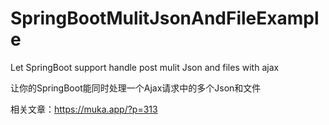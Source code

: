 # SpringBootMulitJsonAndFileExample
Let SpringBoot support handle post mulit Json and files with ajax

让你的SpringBoot能同时处理一个Ajax请求中的多个Json和文件

相关文章：https://muka.app/?p=313

